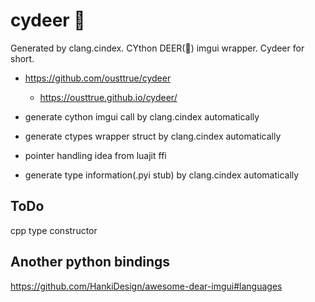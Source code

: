 # cydeer 🦌

Generated by clang.cindex. CYthon DEER(🦌) imgui wrapper.
Cydeer for short.

-   <https://github.com/ousttrue/cydeer>
    -   <https://ousttrue.github.io/cydeer/>


-   generate cython imgui call by clang.cindex automatically
-   generate ctypes wrapper struct by clang.cindex automatically
-   pointer handling idea from luajit ffi
-   generate type information(.pyi stub) by clang.cindex automatically


## ToDo

cpp type constructor

## Another python bindings

<https://github.com/HankiDesign/awesome-dear-imgui#languages>
